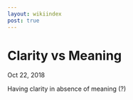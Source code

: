 ```yaml
---
layout: wikiindex
post: true
---
```

# Clarity vs Meaning

Oct 22, 2018

Having clarity in absence of meaning (?)

